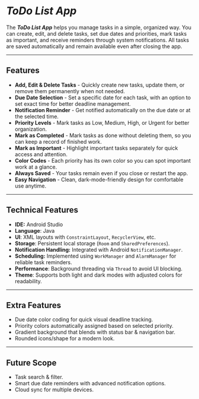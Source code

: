 # *ToDo List App*

The ***ToDo List App*** helps you manage tasks in a simple, organized way. You can create, edit, and delete tasks, set due dates and priorities, mark tasks as important, and receive reminders through system notifications. All tasks are saved automatically and remain available even after closing the app.

---

## Features
- **Add, Edit & Delete Tasks** - Quickly create new tasks, update them, or remove them permanently when not needed.  
- **Due Date Selection** - Set a specific date for each task, with an option to set exact time for better deadline management.
- **Notification Reminder** - Get notified automatically on the due date or at the selected time.
- **Priority Levels** - Mark tasks as Low, Medium, High, or Urgent for better organization.
- **Mark as Completed** - Mark tasks as done without deleting them, so you can keep a record of finished work.  
- **Mark as Important** - Highlight important tasks separately for quick access and attention.  
- **Color Codes** - Each priority has its own color so you can spot important work at a glance.  
- **Always Saved** - Your tasks remain even if you close or restart the app.  
- **Easy Navigation** - Clean, dark-mode-friendly design for comfortable use anytime.  

---

## Technical Features
- **IDE:** Android Studio  
- **Language**: Java
- **UI**: XML layouts with `ConstraintLayout`, `RecyclerView`, etc.
- **Storage**: Persistent local storage (`Room` and `SharedPreferences`).
- **Notification Handling:** Integrated with Android `NotificationManager`.
- **Scheduling:** Implemented using `WorkManager` and `AlarmManager` for reliable task reminders.
- **Performance**: Background threading via `Thread` to avoid UI blocking.
- **Theme**: Supports both light and dark modes with adjusted colors for readability.

---

## Extra Features
- Due date color coding for quick visual deadline tracking.
- Priority colors automatically assigned based on selected priority.  
- Gradient background that blends with status bar & navigation bar.  
- Rounded icons/shape for a modern look. 

---

## Future Scope
- Task search & filter.  
- Smart due date reminders with advanced notification options.  
- Cloud sync for multiple devices.  

